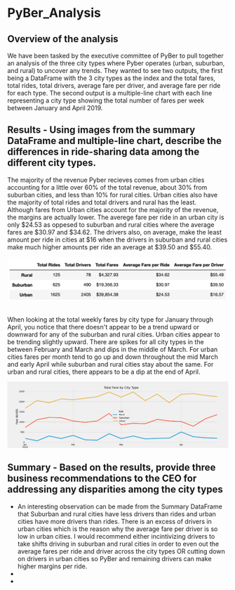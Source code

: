 # PyBer_Analysis

## Overview of the analysis
We have been tasked by the executive committee of PyBer to pull together an analysis of the three city types where Pyber operates (urban, suburban, and rural) to uncover any trends. They wanted to see two outputs, the first being a DataFrame with the 3 city types as the index and the total fares, total rides, total drivers, average fare per driver, and average fare per ride for each type. The second output is a multiple-line chart with each line representing a city type showing the total number of fares per week between January and April 2019.

## Results - Using images from the summary DataFrame and multiple-line chart, describe the differences in ride-sharing data among the different city types.
The majority of the revenue Pyber recieves comes from urban cities accounting for a little over 60% of the total revenue, about 30% from suburban cities, and less than 10% for rural cities. Urban cities also have the majority of total rides and total drivers and rural has the least. <br/>
Although fares from Urban cities account for the majority of the revenue, the margins are actually lower. The averege fare per ride in an urban city is only $24.53 as oppesed to suburban and rural cities where the average fares are $30.97 and $34.62. The drivers also, on average, make the least amount per ride in cities at $16 when the drivers in suburban and rural cities make much higher amounts per ride an average at $39.50 and $55.40.<br/>

![Pyber Summary DF](https://github.com/cailynjmiller/PyBer_Analysis/blob/main/analysis/pyber_summary_df.png)<br/><br/>

When looking at the total weekly fares by city type for January through April, you notice that there doesn't appear to be a trend upward or downward for any of the suburban and rural cities. Urban cities appear to be trending slightly upward. There are spikes for all city types in the between February and March and dips in the middle of March. For urban cities fares per month tend to go up and down throughout the mid March and early April while suburban and rural cities stay about the same. For urban and rural cities, there appears to be a dip at the end of April.<br/>

![Fares by Type Chart](https://github.com/cailynjmiller/PyBer_Analysis/blob/main/analysis/TotalFarebyCityType.png)

## Summary - Based on the results, provide three business recommendations to the CEO for addressing any disparities among the city types
- An interesting observation can be made from the Summary DataFrame that Suburban and rural cities have less drivers than rides and urban cities have more drivers than rides. There is an excess of drivers in urban cities which is the reason why the average fare per driver is so low in urban cities. I would recommend either incintivizing drivers to take shifts driving in suburban and rural cities in order to even out the average fares per ride and driver across the city types OR cutting down on drivers in urban cities so PyBer and remaining drivers can make higher margins per ride.
- 
- 
